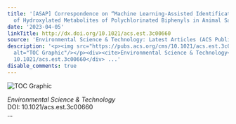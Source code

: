 ```yaml
---
title: '[ASAP] Correspondence on “Machine Learning-Assisted Identification and Quantification
  of Hydroxylated Metabolites of Polychlorinated Biphenyls in Animal Samples”'
date: '2023-04-05'
linkTitle: http://dx.doi.org/10.1021/acs.est.3c00660
source: 'Environmental Science & Technology: Latest Articles (ACS Publications)'
description: '<p><img src="https://pubs.acs.org/cms/10.1021/acs.est.3c00660/asset/images/medium/es3c00660_0001.gif"
  alt="TOC Graphic"/></p><div><cite>Environmental Science & Technology</cite></div><div>DOI:
  10.1021/acs.est.3c00660</div> ...'
disable_comments: true
---
```

<p><img src="https://pubs.acs.org/cms/10.1021/acs.est.3c00660/asset/images/medium/es3c00660_0001.gif" alt="TOC Graphic"/></p><div><cite>Environmental Science & Technology</cite></div><div>DOI: 10.1021/acs.est.3c00660</div> ...